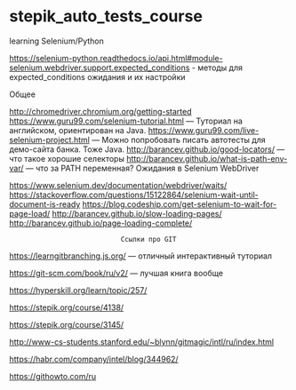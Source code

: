 # stepik_auto_tests_course
learning Selenium/Python

https://selenium-python.readthedocs.io/api.html#module-selenium.webdriver.support.expected_conditions - методы для expected_conditions ожидания и их настройки

Общее

http://chromedriver.chromium.org/getting-started﻿
﻿https://www.guru99.com/selenium-tutorial.html — ﻿Туториал на английском, ориентирован на Java.﻿
https://www.guru99.com/live-selenium-project.html — ﻿Можно попробовать писать автотесты для демо-сайта ﻿банка. Тоже Java.
http://barancev.github.io/good-locators/ — что такое хорошие селекторы
http://barancev.github.io/what-is-path-env-var/ — что за PATH переменная? 
Ожидания в Selenium WebDriver

https://www.selenium.dev/documentation/webdriver/waits/﻿﻿
https://stackoverflow.com/questions/15122864/selenium-wait-until-document-is-ready
https://blog.codeship.com/get-selenium-to-wait-for-page-load/
http://barancev.github.io/slow-loading-pages/
http://barancev.github.io/page-loading-complete/ 

                                Ссылки про GIT

https://learngitbranching.js.org/ — отличный интерактивный туториал

https://git-scm.com/book/ru/v2/ — лучшая книга вообще 

https://hyperskill.org/learn/topic/257/﻿

https://stepik.org/course/4138/﻿

https://stepik.org/course/3145/

http://www-cs-students.stanford.edu/~blynn/gitmagic/intl/ru/index.html

https://habr.com/company/intel/blog/344962/

https://githowto.com/ru
